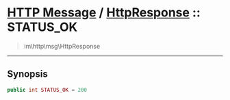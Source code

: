 # [HTTP Message](http.md) / [HttpResponse](http-HttpResponse.md) :: STATUS_OK
 > im\http\msg\HttpResponse
____

## Synopsis
```php
public int STATUS_OK = 200
```
